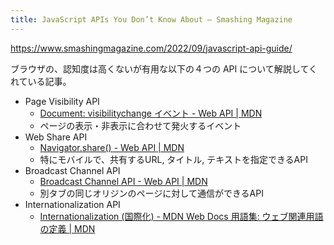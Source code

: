 ```yaml
---
title: JavaScript APIs You Don’t Know About — Smashing Magazine
---
```


https://www.smashingmagazine.com/2022/09/javascript-api-guide/

ブラウザの、認知度は高くないが有用な以下の４つの API について解説してくれている記事。

- Page Visibility API
    - [Document: visibilitychange イベント - Web API | MDN](https://developer.mozilla.org/ja/docs/Web/API/Document/visibilitychange_event)
    - ページの表示・非表示に合わせて発火するイベント
- Web Share API
    - [Navigator.share() - Web API | MDN](https://developer.mozilla.org/ja/docs/Web/API/Navigator/share)
    - 特にモバイルで、共有するURL, タイトル, テキストを指定できるAPI
- Broadcast Channel API
    - [Broadcast Channel API - Web API | MDN](https://developer.mozilla.org/ja/docs/Web/API/Broadcast_Channel_API)
    - 別タブの同じオリジンのページに対して通信ができるAPI
- Internationalization API
    - [Internationalization (国際化) - MDN Web Docs 用語集: ウェブ関連用語の定義 | MDN](https://developer.mozilla.org/ja/docs/Glossary/Internationalization_and_localization)
